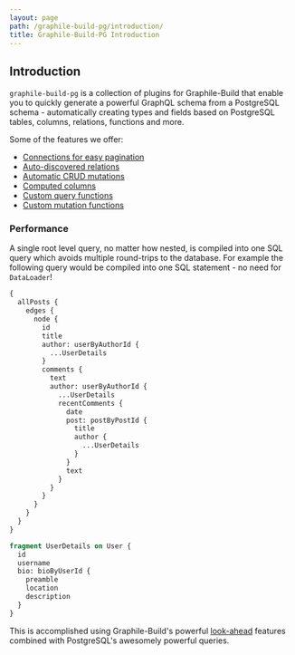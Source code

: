 ```yaml
---
layout: page
path: /graphile-build-pg/introduction/
title: Graphile-Build-PG Introduction
---
```


## Introduction

`graphile-build-pg` is a collection of plugins for Graphile-Build that enable
you to quickly generate a powerful GraphQL schema from a PostgreSQL schema -
automatically creating types and fields based on PostgreSQL tables, columns,
relations, functions and more.

Some of the features we offer:

- [Connections for easy pagination](/graphile-build-pg/connections/)
- [Auto-discovered relations](/graphile-build-pg/relations/)
- [Automatic CRUD mutations](/graphile-build-pg/crud-mutations/)
- [Computed columns](/graphile-build-pg/computed-columns/)
- [Custom query functions](/graphile-build-pg/custom-queries/)
- [Custom mutation functions](/graphile-build-pg/custom-mutations/)

### Performance

A single root level query, no matter how nested, is compiled into one SQL query
which avoids multiple round-trips to the database. For example the following
query would be compiled into one SQL statement - no need for `DataLoader`!

```graphql
{
  allPosts {
    edges {
      node {
        id
        title
        author: userByAuthorId {
          ...UserDetails
        }
        comments {
          text
          author: userByAuthorId {
            ...UserDetails
            recentComments {
              date
              post: postByPostId {
                title
                author {
                  ...UserDetails
                }
              }
              text
            }
          }
        }
      }
    }
  }
}

fragment UserDetails on User {
  id
  username
  bio: bioByUserId {
    preamble
    location
    description
  }
}
```

This is accomplished using Graphile-Build's powerful
[look-ahead](/graphile-build/look-ahead/) features combined with PostgreSQL's
awesomely powerful queries.
